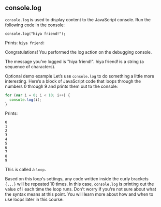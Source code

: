 ## console.log

`console.log` is used to display content to the JavaScript console. Run the following code in the console:

`console.log("hiya friend!");`

Prints: `hiya friend!`

Congratulations! You performed the log action on the debugging console.

The message you’ve logged is "hiya friend!". hiya friend! is a string (a sequence of characters).

Optional demo example
Let’s use `console.log` to do something a little more interesting. Here’s a block of JavaScript code that loops through the numbers 0 through 9 and prints them out to the console:

```javascript
for (var i = 0; i < 10; i++) {
  console.log(i);
}
```
Prints:
```
0
1
2
3
4
5
6
7
8
9
```

This is called a `loop.`

Based on this loop's settings, any code written inside the curly brackets `{...}` will be repeated 10 times. In this case, `console.log` is printing out the value of i each time the loop runs. Don't worry if you're not sure about what the syntax means at this point. You will learn more about how and when to use loops later in this course.
